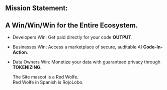 ## **Mission Statement:**

## **A Win/Win/Win for the Entire Ecosystem.**

* Developers Win: Get paid directly for your code **OUTPUT**.  
* Businesses Win: Access a marketplace of secure, auditable AI **Code-In-Action**.  
* Data Owners Win: Monetize your data with guaranteed privacy through **TOKENIZING**.

	The Site mascot is a Red Wolfe.  
	Red Wolfe in Spanish is RojoLobo.  
	

